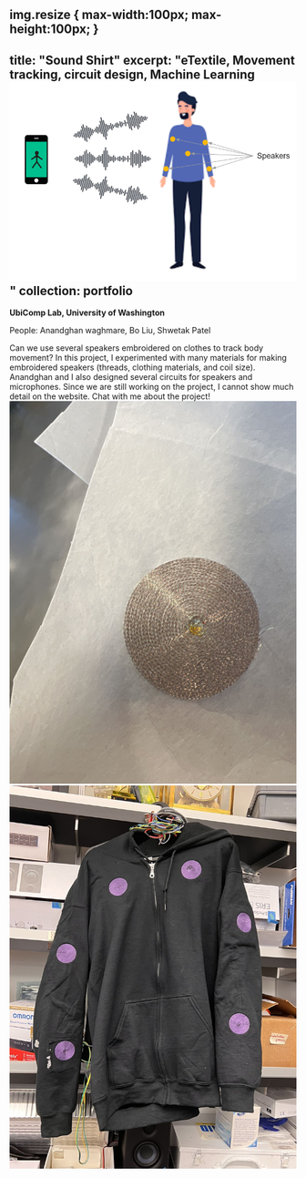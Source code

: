 img.resize {
  max-width:100px;
  max-height:100px;
}
---
title: "Sound Shirt"
excerpt: "eTextile, Movement tracking, circuit design, Machine Learning <br/> <img class="resize" img src='/images/SoundShirtFront.png'>"
collection: portfolio
---

**UbiComp Lab, University of Washington**

People: Anandghan waghmare, Bo Liu, Shwetak Patel 

Can we use several speakers embroidered on clothes to track body movement? In this project, I experimented with many materials for making embroidered speakers (threads, clothing materials, and coil size). Anandghan and I also designed several circuits for speakers and microphones. Since we are still working on the project, I cannot show much detail on the website. Chat with me about the project!
<img class="resize" img src='/images/Speaker_1.jpg'><img class="resize" img src='/images/Speaker_2.jpg'>